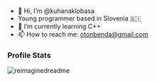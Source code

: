 - 👋 Hi, I’m @kuhanaklobasa
- Young programmer based in Slovenia 🇸🇮
- 🌱 I’m currently learning C++
- 📫 How to reach me: otonbenda@gmail.com
  
### Profile Stats
<img src="https://myreadme.vercel.app/api/embed/kuhanaklobasa?panels=userstatistics,toprepositories,toplanguages,commitgraph" alt="reimaginedreadme" />


<!---
kuhanaklobasa/kuhanaklobasa is a ✨ special ✨ repository because its `README.md` (this file) appears on your GitHub profile.
You can click the Preview link to take a look at your changes.
--->
